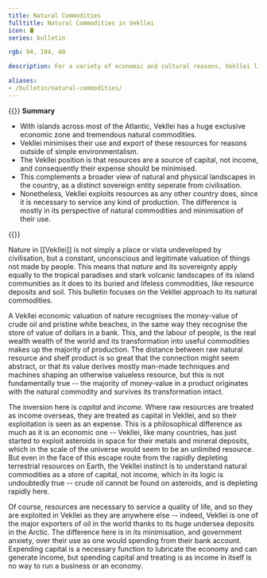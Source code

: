 ```yaml
---
title: Natural Commodities
fulltitle: Natural Commodities in Vekllei
icon: 🛢️
series: bulletin

rgb: 94, 194, 40

description: For a variety of economic and cultural reasons, Vekllei limits the exploitation of natural commodities. This includes resources like oil and gas.

aliases:
- /bulletin/natural-commodities/
---
```

{{<note panel>}}
**Summary**

* With islands across most of the Atlantic, Vekllei has a huge exclusive economic zone and tremendous natural commodities.
* Vekllei minimises their use and export of these resources for reasons outside of simple environmentalism.
* The Vekllei position is that resources are a source of capital, not income, and consequently their expense should be minimised.
* This complements a broader view of natural and physical landscapes in the country, as a distinct sovereign entity seperate from civilisation.
* Nonetheless, Vekllei exploits resources as any other country does, since it is necessary to service any kind of production. The difference is mostly in its perspective of natural commodities and minimisation of their use.

{{</note>}}

Nature in [[Vekllei]] is not simply a place or vista undeveloped by civilisation, but a constant, unconscious and legitimate valuation of things not made by people. This means that *nature* and its sovereignty apply equally to the tropical paradises and stark volcanic landscapes of its island communities as it does to its buried and lifeless commodities, like resource deposits and soil. This bulletin focuses on the Vekllei approach to its natural commodities.

A Vekllei economic valuation of nature recognises the money-value of crude oil and pristine white beaches, in the same way they recognise the store of value of dollars in a bank. This, and the labour of people, is the real wealth wealth of the world and its transformation into useful commodities makes up the majority of production. The distance between raw natural resource and shelf product is so great that the connection might seem abstract, or that its value derives mostly man-made techniques and machines shaping an otherwise valueless resource, but this is not fundamentally true -- the majority of money-value in a product originates with the natural commodity and survives its transformation intact.

The inversion here is *capital* and *income*. Where raw resources are treated as income overseas, they are treated as capital in Vekllei, and so their exploitation is seen as an expense. This is a philosophical difference as much as it is an economic one -- Vekllei, like many countries, has just started to exploit asteroids in space for their metals and mineral deposits, which in the scale of the universe would seem to be an unlimited resource. But even in the face of this escape route from the rapidly depleting terrestrial resources on Earth, the Vekllei instinct is to understand natural commodities as a store of capital, not income, which in its logic is undoubtedly true -- crude oil cannot be found on asteroids, and is depleting rapidly here.

Of course, resources are necessary to service a quality of life, and so they are exploited in Vekllei as they are anywhere else -- indeed, Vekllei is one of the major exporters of oil in the world thanks to its huge undersea deposits in the Arctic. The difference here is in its minimisation, and government anxiety, over their use as one would spending from their bank account. Expending capital is a necessary function to lubricate the economy and can generate income, but spending capital and treating is as income in itself is no way to run a business or an economy.
